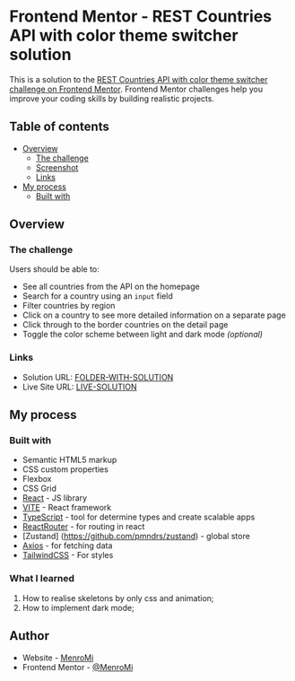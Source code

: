 # Frontend Mentor - REST Countries API with color theme switcher solution

This is a solution to the [REST Countries API with color theme switcher challenge on Frontend Mentor](https://www.frontendmentor.io/challenges/rest-countries-api-with-color-theme-switcher-5cacc469fec04111f7b848ca). Frontend Mentor challenges help you improve your coding skills by building realistic projects.

## Table of contents

- [Overview](#overview)
  - [The challenge](#the-challenge)
  - [Screenshot](#screenshot)
  - [Links](#links)
- [My process](#my-process)
  - [Built with](#built-with)

## Overview

### The challenge

Users should be able to:

- See all countries from the API on the homepage
- Search for a country using an `input` field
- Filter countries by region
- Click on a country to see more detailed information on a separate page
- Click through to the border countries on the detail page
- Toggle the color scheme between light and dark mode _(optional)_

### Links

- Solution URL: [FOLDER-WITH-SOLUTION](https://github.com/MenroMi/html-css-js-3-project-part-4/tree/main/countries-api)
- Live Site URL: [LIVE-SOLUTION](https://countries-api-nu-lyart.vercel.app/)

## My process

### Built with

- Semantic HTML5 markup
- CSS custom properties
- Flexbox
- CSS Grid
- [React](https://reactjs.org/) - JS library
- [VITE](https://vitejs.dev/) - React framework
- [TypeScript](https://www.typescriptlang.org/) - tool for determine types and create scalable apps
- [ReactRouter](https://reactrouter.com/en/main) - for routing in react
- [Zustand] (https://github.com/pmndrs/zustand) - global store
- [Axios](https://axios-http.com/docs/intro) - for fetching data
- [TailwindCSS](https://tailwindcss.com/) - For styles

### What I learned

1. How to realise skeletons by only css and animation;
2. How to implement dark mode;

## Author

- Website - [MenroMi](https://web-portofolio-nine.vercel.app/)
- Frontend Mentor - [@MenroMi](https://www.frontendmentor.io/profile/MenroMi)
